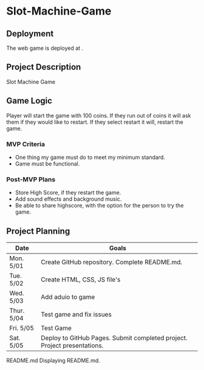 # Slot-Machine-Game

## Deployment

The web game is deployed at <YOUR DEPLOYED GITHUB.IO URL GOES HERE>.


## Project Description

Slot Machine Game

## Game Logic

Player will start the game with 100 coins.
If they run out of coins it will ask them if they would like to restart.
If they select restart it will, restart the game.

### MVP Criteria

- One thing my game must do to meet my minimum standard.
- Game must be functional.

### Post-MVP Plans

- Store High Score, if they restart the game.
- Add sound effects and background music.
- Be able to share highscore, with the option for the person to try the game.

## Project Planning

| Date | Goals |
| ---- | ----- |
| Mon. 5/01 | Create GitHub repository. Complete README.md. |
| Tue. 5/02 | Create HTML, CSS, JS file's     |
| Wed. 5/03 | Add aduio to game     |
| Thur. 5/04 | Test game and fix issues   |
| Fri. 5/05 |  Test Game    |
| Sat. 5/05 | Deploy to GitHub Pages. Submit completed project. Project presentations. |
README.md
Displaying README.md.